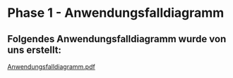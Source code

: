 # Phase 1 - Anwendungsfalldiagramm

## Folgendes Anwendungsfalldiagramm wurde von uns erstellt:

[Anwendungsfalldiagramm.pdf](/phase1/anwendungsfalldiagramm.pdf)